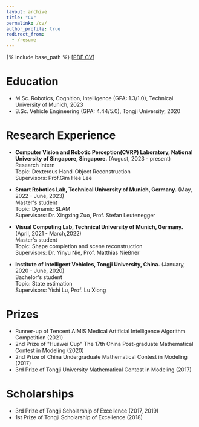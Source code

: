 ```yaml
---
layout: archive
title: "CV"
permalink: /cv/
author_profile: true
redirect_from:
  - /resume
---
```


{% include base_path %}
[[PDF CV](http://dylanorange.github.io/files/cv.pdf)]

Education
======
* M.Sc. Robotics, Cognition, Intelligence (GPA: 1.3/1.0), Technical University of Munich, 2023
* B.Sc. Vehicle Engineering (GPA: 4.44/5.0), Tongji University, 2020

Research Experience
======
* <b>Computer Vision and Robotic Perception(CVRP) Laboratory, National University of Singapore, Singapore.</b>  (August, 2023 - present)<br /> 
    Research Intern<br /> 
    Topic: Dexterous Hand-Object Reconstruction<br /> 
    Supervisors: Prof.Gim Hee Lee

* <b>Smart Robotics Lab, Technical University of Munich, Germany.</b> (May, 2022 - June, 2023)<br /> 
    Master's student<br /> 
    Topic: Dynamic SLAM<br /> 
    Supervisors: Dr. Xingxing Zuo, Prof. Stefan Leutenegger

* <b>Visual Computing Lab, Technical University of Munich, Germany.</b>  (April, 2021 - March,2022)<br /> 
    Master's student<br /> 
    Topic: Shape completion and scene reconstruction<br /> 
    Supervisors: Dr. Yinyu Nie, Prof. Matthias Nießner 

* <b>Institute of Intelligent Vehicles, Tongji University, China.</b>  (January, 2020 - June, 2020)<br /> 
    Bachelor's student<br /> 
    Topic: State estimation<br /> 
    Supervisors: Yishi Lu, Prof. Lu Xiong

Prizes
======
* Runner-up of Tencent AIMIS Medical Artificial Intelligence Algorithm Competition (2021)
* 2nd Prize of "Huawei Cup" The 17th China Post-graduate Mathematical Contest in Modeling (2020)
* 2nd Prize of China Undergraduate Mathematical Contest in Modeling (2017)
* 3rd Prize of Tongji University Mathematical Contest in Modeling (2017)

Scholarships
======
* 3rd Prize of Tongji Scholarship of Excellence (2017, 2019)
* 1st Prize of Tongji Scholarship of Excellence (2018)
